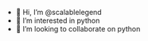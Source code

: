 - 👋 Hi, I’m @scalablelegend
- 👀 I’m interested in python
- 💞️ I’m looking to collaborate on python

<!---
scalablelegend/scalablelegend is a ✨ special ✨ repository because its `README.md` (this file) appears on your GitHub profile.
You can click the Preview link to take a look at your changes.
--->
